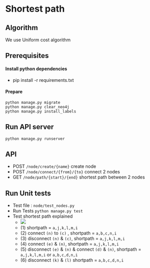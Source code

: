 # Shortest path

## Algorithm 

We use Uniform cost algorithm

## Prerequisites

#### Install python dependencies

- pip install -r requirements.txt

#### Prepare

```
python manage.py migrate
python manage.py clear_neo4j
python manage.py install_labels
```

## Run API server

```
python manage.py runserver
```

## API

- POST `/node/create/{name}` create node
- POST `/node/connect/{from}/{to}` connect 2 nodes
- GET `/node/path/{start}/{end}` shortest path between 2 nodes 

## Run Unit tests

- Test file : `node/test_nodes.py`
- Run Tests `python manage.py test`
- Test shortest path explained
    - ![](./docs/graph.jpg)
    - (1) shortpath = `a,j,k,l,m,i`
    - (2) connect `(n)` to `(c)` , shortpath = `a,b,c,n,i`
    - (3) disconnect `(n)` & `(c)`, shortpath = `a,j,k,l,m,i`
    - (4) connect `(e)` & `(n)`, shortpath = `a,j,k,l,m,i`
    - (5) disconnect `(e)` & `(n)` & connect `(d)` & `(n)`, shortpath =  `a,j,k,l,m,i` or `a,b,c,d,n,i`
    - (6) disconnect `(k)` & `(l)` shortpath = `a,b,c,d,n,i`


